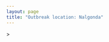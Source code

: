 ```yaml
---
layout: page
title: "Outbreak location: Nalgonda"
---
```

<div id="mapid">
<script src="https://buda-magenta.github.io/hazard_map/load_map.js"></script>
><script>
var marker_outbreak = L.marker([16.857964, 79.217494],{"autoPan": true}).addTo(map); marker_outbreak.bindTooltip("Nalgonda").openTooltip();

var circle_1 = L.circle([17.388786, 78.461065], {"pane": "markerPane", "color": "red", "fill": true, "fillOpacity": 0.2, "fillRule": "evenodd", "lineCap": "round", "lineJoin": "round", "opacity": 1.0, "radius": 129611, "stroke": true, "weight": 3}).addTo(map);
circle_1.bindTooltip("Hyderabad<br>rank: 1<br>hazard index: 0.129611")
circle_1.bindPopup('<a href="https://buda-magenta.github.io/hazard_map/Hyderabad">Hyderabad</a>')

var circle_2 = L.circle([16.870988, 79.561398], {"pane": "markerPane", "color": "red", "fill": true, "fillOpacity": 0.2, "fillRule": "evenodd", "lineCap": "round", "lineJoin": "round", "opacity": 1.0, "radius": 93060, "stroke": true, "weight": 3}).addTo(map);
circle_2.bindTooltip("Miryalaguda<br>rank: 2<br>hazard index: 0.093060")
circle_2.bindPopup('<a href="https://buda-magenta.github.io/hazard_map/Miryalaguda">Miryalaguda</a>')

var circle_3 = L.circle([16.291519, 80.454159], {"pane": "markerPane", "color": "red", "fill": true, "fillOpacity": 0.2, "fillRule": "evenodd", "lineCap": "round", "lineJoin": "round", "opacity": 1.0, "radius": 52227, "stroke": true, "weight": 3}).addTo(map);
circle_3.bindTooltip("Guntur<br>rank: 3<br>hazard index: 0.052227")
circle_3.bindPopup('<a href="https://buda-magenta.github.io/hazard_map/Guntur">Guntur</a>')

var circle_4 = L.circle([16.508759, 80.618510], {"pane": "markerPane", "color": "red", "fill": true, "fillOpacity": 0.2, "fillRule": "evenodd", "lineCap": "round", "lineJoin": "round", "opacity": 1.0, "radius": 23724, "stroke": true, "weight": 3}).addTo(map);
circle_4.bindTooltip("Vijayawada<br>rank: 4<br>hazard index: 0.023724")
circle_4.bindPopup('<a href="https://buda-magenta.github.io/hazard_map/Vijayawada">Vijayawada</a>')

var circle_5 = L.circle([17.980609, 79.598212], {"pane": "markerPane", "color": "red", "fill": true, "fillOpacity": 0.2, "fillRule": "evenodd", "lineCap": "round", "lineJoin": "round", "opacity": 1.0, "radius": 9352, "stroke": true, "weight": 3}).addTo(map);
circle_5.bindTooltip("Warangal<br>rank: 5<br>hazard index: 0.009353")
circle_5.bindPopup('<a href="https://buda-magenta.github.io/hazard_map/Warangal">Warangal</a>')

var circle_6 = L.circle([16.237773, 80.646422], {"pane": "markerPane", "color": "red", "fill": true, "fillOpacity": 0.2, "fillRule": "evenodd", "lineCap": "round", "lineJoin": "round", "opacity": 1.0, "radius": 9164, "stroke": true, "weight": 3}).addTo(map);
circle_6.bindTooltip("Tenali<br>rank: 6<br>hazard index: 0.009165")
circle_6.bindPopup('<a href="https://buda-magenta.github.io/hazard_map/Tenali">Tenali</a>')

var circle_7 = L.circle([15.830925, 78.042537], {"pane": "markerPane", "color": "red", "fill": true, "fillOpacity": 0.2, "fillRule": "evenodd", "lineCap": "round", "lineJoin": "round", "opacity": 1.0, "radius": 6408, "stroke": true, "weight": 3}).addTo(map);
circle_7.bindTooltip("Kurnool<br>rank: 7<br>hazard index: 0.006409")
circle_7.bindPopup('<a href="https://buda-magenta.github.io/hazard_map/Kurnool">Kurnool</a>')

var circle_8 = L.circle([16.432998, 80.993715], {"pane": "markerPane", "color": "red", "fill": true, "fillOpacity": 0.2, "fillRule": "evenodd", "lineCap": "round", "lineJoin": "round", "opacity": 1.0, "radius": 6033, "stroke": true, "weight": 3}).addTo(map);
circle_8.bindTooltip("Gudivada<br>rank: 8<br>hazard index: 0.006033")
circle_8.bindPopup('<a href="https://buda-magenta.github.io/hazard_map/Gudivada">Gudivada</a>')

var circle_9 = L.circle([16.238924, 80.047288], {"pane": "markerPane", "color": "red", "fill": true, "fillOpacity": 0.2, "fillRule": "evenodd", "lineCap": "round", "lineJoin": "round", "opacity": 1.0, "radius": 4442, "stroke": true, "weight": 3}).addTo(map);
circle_9.bindTooltip("Narasaraopet<br>rank: 9<br>hazard index: 0.004442")
circle_9.bindPopup('<a href="https://buda-magenta.github.io/hazard_map/Narasaraopet">Narasaraopet</a>')

var circle_10 = L.circle([16.094950, 80.165878], {"pane": "markerPane", "color": "red", "fill": true, "fillOpacity": 0.2, "fillRule": "evenodd", "lineCap": "round", "lineJoin": "round", "opacity": 1.0, "radius": 4436, "stroke": true, "weight": 3}).addTo(map);
circle_10.bindTooltip("Chilakaluripet<br>rank: 10<br>hazard index: 0.004436")
circle_10.bindPopup('<a href="https://buda-magenta.github.io/hazard_map/Chilakaluripet">Chilakaluripet</a>')

var circle_11 = L.circle([18.434644, 79.132265], {"pane": "markerPane", "color": "red", "fill": true, "fillOpacity": 0.2, "fillRule": "evenodd", "lineCap": "round", "lineJoin": "round", "opacity": 1.0, "radius": 3934, "stroke": true, "weight": 3}).addTo(map);
circle_11.bindTooltip("Karimnagar<br>rank: 11<br>hazard index: 0.003935")
circle_11.bindPopup('<a href="https://buda-magenta.github.io/hazard_map/Karimnagar">Karimnagar</a>')

var circle_12 = L.circle([15.507555, 80.060800], {"pane": "markerPane", "color": "red", "fill": true, "fillOpacity": 0.2, "fillRule": "evenodd", "lineCap": "round", "lineJoin": "round", "opacity": 1.0, "radius": 3759, "stroke": true, "weight": 3}).addTo(map);
circle_12.bindTooltip("Ongole<br>rank: 12<br>hazard index: 0.003760")
circle_12.bindPopup('<a href="https://buda-magenta.github.io/hazard_map/Ongole">Ongole</a>')

var circle_13 = L.circle([15.475377, 78.478558], {"pane": "markerPane", "color": "red", "fill": true, "fillOpacity": 0.2, "fillRule": "evenodd", "lineCap": "round", "lineJoin": "round", "opacity": 1.0, "radius": 3027, "stroke": true, "weight": 3}).addTo(map);
circle_13.bindTooltip("Nandyal<br>rank: 13<br>hazard index: 0.003028")
circle_13.bindPopup('<a href="https://buda-magenta.github.io/hazard_map/Nandyal">Nandyal</a>')

var circle_14 = L.circle([17.500000, 80.333333], {"pane": "markerPane", "color": "red", "fill": true, "fillOpacity": 0.2, "fillRule": "evenodd", "lineCap": "round", "lineJoin": "round", "opacity": 1.0, "radius": 2778, "stroke": true, "weight": 3}).addTo(map);
circle_14.bindTooltip("Khammam<br>rank: 14<br>hazard index: 0.002779")
circle_14.bindPopup('<a href="https://buda-magenta.github.io/hazard_map/Khammam">Khammam</a>')

var circle_15 = L.circle([12.979120, 77.591300], {"pane": "markerPane", "color": "red", "fill": true, "fillOpacity": 0.2, "fillRule": "evenodd", "lineCap": "round", "lineJoin": "round", "opacity": 1.0, "radius": 2720, "stroke": true, "weight": 3}).addTo(map);
circle_15.bindTooltip("Bangalore<br>rank: 15<br>hazard index: 0.002721")
circle_15.bindPopup('<a href="https://buda-magenta.github.io/hazard_map/Bangalore">Bangalore</a>')

var circle_16 = L.circle([17.723128, 83.301284], {"pane": "markerPane", "color": "red", "fill": true, "fillOpacity": 0.2, "fillRule": "evenodd", "lineCap": "round", "lineJoin": "round", "opacity": 1.0, "radius": 2609, "stroke": true, "weight": 3}).addTo(map);
circle_16.bindTooltip("Visakhapatnam<br>rank: 16<br>hazard index: 0.002609")
circle_16.bindPopup('<a href="https://buda-magenta.github.io/hazard_map/Visakhapatnam">Visakhapatnam</a>')

var circle_17 = L.circle([19.075990, 72.877393], {"pane": "markerPane", "color": "red", "fill": true, "fillOpacity": 0.2, "fillRule": "evenodd", "lineCap": "round", "lineJoin": "round", "opacity": 1.0, "radius": 2601, "stroke": true, "weight": 3}).addTo(map);
circle_17.bindTooltip("Mumbai<br>rank: 17<br>hazard index: 0.002602")
circle_17.bindPopup('<a href="https://buda-magenta.github.io/hazard_map/Mumbai">Mumbai</a>')

var circle_18 = L.circle([16.743454, 77.992319], {"pane": "markerPane", "color": "red", "fill": true, "fillOpacity": 0.2, "fillRule": "evenodd", "lineCap": "round", "lineJoin": "round", "opacity": 1.0, "radius": 2381, "stroke": true, "weight": 3}).addTo(map);
circle_18.bindTooltip("Mahbubnagar<br>rank: 18<br>hazard index: 0.002381")
circle_18.bindPopup('<a href="https://buda-magenta.github.io/hazard_map/Mahbubnagar">Mahbubnagar</a>')

var circle_19 = L.circle([28.651718, 77.221939], {"pane": "markerPane", "color": "red", "fill": true, "fillOpacity": 0.2, "fillRule": "evenodd", "lineCap": "round", "lineJoin": "round", "opacity": 1.0, "radius": 2242, "stroke": true, "weight": 3}).addTo(map);
circle_19.bindTooltip("Delhi<br>rank: 19<br>hazard index: 0.002243")
circle_19.bindPopup('<a href="https://buda-magenta.github.io/hazard_map/Delhi">Delhi</a>')

var circle_20 = L.circle([26.055318, 82.993139], {"pane": "markerPane", "color": "red", "fill": true, "fillOpacity": 0.2, "fillRule": "evenodd", "lineCap": "round", "lineJoin": "round", "opacity": 1.0, "radius": 2170, "stroke": true, "weight": 3}).addTo(map);
circle_20.bindTooltip("Nizamabad<br>rank: 20<br>hazard index: 0.002170")
circle_20.bindPopup('<a href="https://buda-magenta.github.io/hazard_map/Nizamabad">Nizamabad</a>')

var circle_21 = L.circle([14.449372, 79.987376], {"pane": "markerPane", "color": "red", "fill": true, "fillOpacity": 0.2, "fillRule": "evenodd", "lineCap": "round", "lineJoin": "round", "opacity": 1.0, "radius": 1745, "stroke": true, "weight": 3}).addTo(map);
circle_21.bindTooltip("Nellore<br>rank: 21<br>hazard index: 0.001745")
circle_21.bindPopup('<a href="https://buda-magenta.github.io/hazard_map/Nellore">Nellore</a>')

var circle_22 = L.circle([18.761516, 79.478785], {"pane": "markerPane", "color": "red", "fill": true, "fillOpacity": 0.2, "fillRule": "evenodd", "lineCap": "round", "lineJoin": "round", "opacity": 1.0, "radius": 1573, "stroke": true, "weight": 3}).addTo(map);
circle_22.bindTooltip("Ramagundam<br>rank: 22<br>hazard index: 0.001573")
circle_22.bindPopup('<a href="https://buda-magenta.github.io/hazard_map/Ramagundam">Ramagundam</a>')

var circle_23 = L.circle([13.083694, 80.270186], {"pane": "markerPane", "color": "red", "fill": true, "fillOpacity": 0.2, "fillRule": "evenodd", "lineCap": "round", "lineJoin": "round", "opacity": 1.0, "radius": 1486, "stroke": true, "weight": 3}).addTo(map);
circle_23.bindTooltip("Chennai<br>rank: 23<br>hazard index: 0.001487")
circle_23.bindPopup('<a href="https://buda-magenta.github.io/hazard_map/Chennai">Chennai</a>')

var circle_24 = L.circle([17.910400, 77.519900], {"pane": "markerPane", "color": "red", "fill": true, "fillOpacity": 0.2, "fillRule": "evenodd", "lineCap": "round", "lineJoin": "round", "opacity": 1.0, "radius": 1291, "stroke": true, "weight": 3}).addTo(map);
circle_24.bindTooltip("Bidar<br>rank: 24<br>hazard index: 0.001292")
circle_24.bindPopup('<a href="https://buda-magenta.github.io/hazard_map/Bidar">Bidar</a>')

var circle_25 = L.circle([17.166667, 77.083333], {"pane": "markerPane", "color": "red", "fill": true, "fillOpacity": 0.2, "fillRule": "evenodd", "lineCap": "round", "lineJoin": "round", "opacity": 1.0, "radius": 1210, "stroke": true, "weight": 3}).addTo(map);
circle_25.bindTooltip("Gulbarga<br>rank: 25<br>hazard index: 0.001210")
circle_25.bindPopup('<a href="https://buda-magenta.github.io/hazard_map/Gulbarga">Gulbarga</a>')

var circle_26 = L.circle([19.169335, 77.311013], {"pane": "markerPane", "color": "red", "fill": true, "fillOpacity": 0.2, "fillRule": "evenodd", "lineCap": "round", "lineJoin": "round", "opacity": 1.0, "radius": 1100, "stroke": true, "weight": 3}).addTo(map);
circle_26.bindTooltip("Nanded Waghala<br>rank: 26<br>hazard index: 0.001100")
circle_26.bindPopup('<a href="https://buda-magenta.github.io/hazard_map/Nanded_Waghala">Nanded Waghala</a>')

var circle_27 = L.circle([16.181939, 81.135130], {"pane": "markerPane", "color": "red", "fill": true, "fillOpacity": 0.2, "fillRule": "evenodd", "lineCap": "round", "lineJoin": "round", "opacity": 1.0, "radius": 1081, "stroke": true, "weight": 3}).addTo(map);
circle_27.bindTooltip("Machilipatnam<br>rank: 27<br>hazard index: 0.001082")
circle_27.bindPopup('<a href="https://buda-magenta.github.io/hazard_map/Machilipatnam">Machilipatnam</a>')

var circle_28 = L.circle([22.541418, 88.357691], {"pane": "markerPane", "color": "red", "fill": true, "fillOpacity": 0.2, "fillRule": "evenodd", "lineCap": "round", "lineJoin": "round", "opacity": 1.0, "radius": 1059, "stroke": true, "weight": 3}).addTo(map);
circle_28.bindTooltip("Kolkata<br>rank: 28<br>hazard index: 0.001060")
circle_28.bindPopup('<a href="https://buda-magenta.github.io/hazard_map/Kolkata">Kolkata</a>')

var circle_29 = L.circle([13.631637, 79.423171], {"pane": "markerPane", "color": "red", "fill": true, "fillOpacity": 0.2, "fillRule": "evenodd", "lineCap": "round", "lineJoin": "round", "opacity": 1.0, "radius": 910, "stroke": true, "weight": 3}).addTo(map);
circle_29.bindTooltip("Tirupati<br>rank: 29<br>hazard index: 0.000911")
circle_29.bindPopup('<a href="https://buda-magenta.github.io/hazard_map/Tirupati">Tirupati</a>')

var circle_30 = L.circle([18.521428, 73.854454], {"pane": "markerPane", "color": "red", "fill": true, "fillOpacity": 0.2, "fillRule": "evenodd", "lineCap": "round", "lineJoin": "round", "opacity": 1.0, "radius": 906, "stroke": true, "weight": 3}).addTo(map);
circle_30.bindTooltip("Pune<br>rank: 30<br>hazard index: 0.000907")
circle_30.bindPopup('<a href="https://buda-magenta.github.io/hazard_map/Pune">Pune</a>')

var circle_31 = L.circle([17.005045, 81.780473], {"pane": "markerPane", "color": "red", "fill": true, "fillOpacity": 0.2, "fillRule": "evenodd", "lineCap": "round", "lineJoin": "round", "opacity": 1.0, "radius": 842, "stroke": true, "weight": 3}).addTo(map);
circle_31.bindTooltip("Rajahmundry<br>rank: 31<br>hazard index: 0.000842")
circle_31.bindPopup('<a href="https://buda-magenta.github.io/hazard_map/Rajahmundry">Rajahmundry</a>')

var circle_32 = L.circle([16.542769, 81.527344], {"pane": "markerPane", "color": "red", "fill": true, "fillOpacity": 0.2, "fillRule": "evenodd", "lineCap": "round", "lineJoin": "round", "opacity": 1.0, "radius": 829, "stroke": true, "weight": 3}).addTo(map);
circle_32.bindTooltip("Bhimavaram<br>rank: 32<br>hazard index: 0.000829")
circle_32.bindPopup('<a href="https://buda-magenta.github.io/hazard_map/Bhimavaram">Bhimavaram</a>')

var circle_33 = L.circle([14.422347, 77.720069], {"pane": "markerPane", "color": "red", "fill": true, "fillOpacity": 0.2, "fillRule": "evenodd", "lineCap": "round", "lineJoin": "round", "opacity": 1.0, "radius": 814, "stroke": true, "weight": 3}).addTo(map);
circle_33.bindTooltip("Dharmavaram<br>rank: 33<br>hazard index: 0.000815")
circle_33.bindPopup('<a href="https://buda-magenta.github.io/hazard_map/Dharmavaram">Dharmavaram</a>')

var circle_34 = L.circle([16.083333, 77.166667], {"pane": "markerPane", "color": "red", "fill": true, "fillOpacity": 0.2, "fillRule": "evenodd", "lineCap": "round", "lineJoin": "round", "opacity": 1.0, "radius": 792, "stroke": true, "weight": 3}).addTo(map);
circle_34.bindTooltip("Raichur<br>rank: 34<br>hazard index: 0.000793")
circle_34.bindPopup('<a href="https://buda-magenta.github.io/hazard_map/Raichur">Raichur</a>')

var circle_35 = L.circle([20.266777, 85.843559], {"pane": "markerPane", "color": "red", "fill": true, "fillOpacity": 0.2, "fillRule": "evenodd", "lineCap": "round", "lineJoin": "round", "opacity": 1.0, "radius": 758, "stroke": true, "weight": 3}).addTo(map);
circle_35.bindTooltip("Bhubaneswar<br>rank: 35<br>hazard index: 0.000758")
circle_35.bindPopup('<a href="https://buda-magenta.github.io/hazard_map/Bhubaneswar">Bhubaneswar</a>')

var circle_36 = L.circle([17.849907, 75.276320], {"pane": "markerPane", "color": "red", "fill": true, "fillOpacity": 0.2, "fillRule": "evenodd", "lineCap": "round", "lineJoin": "round", "opacity": 1.0, "radius": 674, "stroke": true, "weight": 3}).addTo(map);
circle_36.bindTooltip("Solapur<br>rank: 36<br>hazard index: 0.000675")
circle_36.bindPopup('<a href="https://buda-magenta.github.io/hazard_map/Solapur">Solapur</a>')

var circle_37 = L.circle([19.290314, 76.602903], {"pane": "markerPane", "color": "red", "fill": true, "fillOpacity": 0.2, "fillRule": "evenodd", "lineCap": "round", "lineJoin": "round", "opacity": 1.0, "radius": 603, "stroke": true, "weight": 3}).addTo(map);
circle_37.bindTooltip("Parbhani<br>rank: 37<br>hazard index: 0.000604")
circle_37.bindPopup('<a href="https://buda-magenta.github.io/hazard_map/Parbhani">Parbhani</a>')

var circle_38 = L.circle([23.021624, 72.579707], {"pane": "markerPane", "color": "red", "fill": true, "fillOpacity": 0.2, "fillRule": "evenodd", "lineCap": "round", "lineJoin": "round", "opacity": 1.0, "radius": 523, "stroke": true, "weight": 3}).addTo(map);
circle_38.bindTooltip("Ahmedabad<br>rank: 38<br>hazard index: 0.000523")
circle_38.bindPopup('<a href="https://buda-magenta.github.io/hazard_map/Ahmedabad">Ahmedabad</a>')

var circle_39 = L.circle([16.676135, 81.170868], {"pane": "markerPane", "color": "red", "fill": true, "fillOpacity": 0.2, "fillRule": "evenodd", "lineCap": "round", "lineJoin": "round", "opacity": 1.0, "radius": 504, "stroke": true, "weight": 3}).addTo(map);
circle_39.bindTooltip("Eluru<br>rank: 39<br>hazard index: 0.000504")
circle_39.bindPopup('<a href="https://buda-magenta.github.io/hazard_map/Eluru">Eluru</a>')

var circle_40 = L.circle([11.001812, 76.962843], {"pane": "markerPane", "color": "red", "fill": true, "fillOpacity": 0.2, "fillRule": "evenodd", "lineCap": "round", "lineJoin": "round", "opacity": 1.0, "radius": 477, "stroke": true, "weight": 3}).addTo(map);
circle_40.bindTooltip("Coimbatore<br>rank: 40<br>hazard index: 0.000477")
circle_40.bindPopup('<a href="https://buda-magenta.github.io/hazard_map/Coimbatore">Coimbatore</a>')

var circle_41 = L.circle([18.793568, 80.815939], {"pane": "markerPane", "color": "red", "fill": true, "fillOpacity": 0.2, "fillRule": "evenodd", "lineCap": "round", "lineJoin": "round", "opacity": 1.0, "radius": 439, "stroke": true, "weight": 3}).addTo(map);
circle_41.bindTooltip("Bijapur<br>rank: 41<br>hazard index: 0.000439")
circle_41.bindPopup('<a href="https://buda-magenta.github.io/hazard_map/Bijapur">Bijapur</a>')

var circle_42 = L.circle([15.398403, 73.812918], {"pane": "markerPane", "color": "red", "fill": true, "fillOpacity": 0.2, "fillRule": "evenodd", "lineCap": "round", "lineJoin": "round", "opacity": 1.0, "radius": 416, "stroke": true, "weight": 3}).addTo(map);
circle_42.bindTooltip("Vasco Da Gama<br>rank: 42<br>hazard index: 0.000417")
circle_42.bindPopup('<a href="https://buda-magenta.github.io/hazard_map/Vasco_Da_Gama">Vasco Da Gama</a>')

var circle_43 = L.circle([21.149813, 79.082056], {"pane": "markerPane", "color": "red", "fill": true, "fillOpacity": 0.2, "fillRule": "evenodd", "lineCap": "round", "lineJoin": "round", "opacity": 1.0, "radius": 392, "stroke": true, "weight": 3}).addTo(map);
circle_43.bindTooltip("Nagpur<br>rank: 43<br>hazard index: 0.000393")
circle_43.bindPopup('<a href="https://buda-magenta.github.io/hazard_map/Nagpur">Nagpur</a>')

var circle_44 = L.circle([19.918233, 75.868625], {"pane": "markerPane", "color": "red", "fill": true, "fillOpacity": 0.2, "fillRule": "evenodd", "lineCap": "round", "lineJoin": "round", "opacity": 1.0, "radius": 383, "stroke": true, "weight": 3}).addTo(map);
circle_44.bindTooltip("Jalna<br>rank: 44<br>hazard index: 0.000384")
circle_44.bindPopup('<a href="https://buda-magenta.github.io/hazard_map/Jalna">Jalna</a>')

var circle_45 = L.circle([26.915458, 75.818982], {"pane": "markerPane", "color": "red", "fill": true, "fillOpacity": 0.2, "fillRule": "evenodd", "lineCap": "round", "lineJoin": "round", "opacity": 1.0, "radius": 380, "stroke": true, "weight": 3}).addTo(map);
circle_45.bindTooltip("Jaipur<br>rank: 45<br>hazard index: 0.000381")
circle_45.bindPopup('<a href="https://buda-magenta.github.io/hazard_map/Jaipur">Jaipur</a>')

var circle_46 = L.circle([11.664300, 78.146000], {"pane": "markerPane", "color": "red", "fill": true, "fillOpacity": 0.2, "fillRule": "evenodd", "lineCap": "round", "lineJoin": "round", "opacity": 1.0, "radius": 373, "stroke": true, "weight": 3}).addTo(map);
circle_46.bindTooltip("Salem<br>rank: 46<br>hazard index: 0.000373")
circle_46.bindPopup('<a href="https://buda-magenta.github.io/hazard_map/Salem">Salem</a>')

var circle_47 = L.circle([9.931308, 76.267414], {"pane": "markerPane", "color": "red", "fill": true, "fillOpacity": 0.2, "fillRule": "evenodd", "lineCap": "round", "lineJoin": "round", "opacity": 1.0, "radius": 369, "stroke": true, "weight": 3}).addTo(map);
circle_47.bindTooltip("Kochi<br>rank: 47<br>hazard index: 0.000369")
circle_47.bindPopup('<a href="https://buda-magenta.github.io/hazard_map/Kochi">Kochi</a>')

var circle_48 = L.circle([18.437436, 77.110521], {"pane": "markerPane", "color": "red", "fill": true, "fillOpacity": 0.2, "fillRule": "evenodd", "lineCap": "round", "lineJoin": "round", "opacity": 1.0, "radius": 365, "stroke": true, "weight": 3}).addTo(map);
circle_48.bindTooltip("Udgir<br>rank: 48<br>hazard index: 0.000365")
circle_48.bindPopup('<a href="https://buda-magenta.github.io/hazard_map/Udgir">Udgir</a>')

var circle_49 = L.circle([20.843512, 75.525927], {"pane": "markerPane", "color": "red", "fill": true, "fillOpacity": 0.2, "fillRule": "evenodd", "lineCap": "round", "lineJoin": "round", "opacity": 1.0, "radius": 349, "stroke": true, "weight": 3}).addTo(map);
circle_49.bindTooltip("Jalgaon<br>rank: 49<br>hazard index: 0.000350")
circle_49.bindPopup('<a href="https://buda-magenta.github.io/hazard_map/Jalgaon">Jalgaon</a>')

var circle_50 = L.circle([8.576971, 77.050125], {"pane": "markerPane", "color": "red", "fill": true, "fillOpacity": 0.2, "fillRule": "evenodd", "lineCap": "round", "lineJoin": "round", "opacity": 1.0, "radius": 338, "stroke": true, "weight": 3}).addTo(map);
circle_50.bindTooltip("Thiruvananthapuram<br>rank: 50<br>hazard index: 0.000338")
circle_50.bindPopup('<a href="https://buda-magenta.github.io/hazard_map/Thiruvananthapuram">Thiruvananthapuram</a>')

var circle_51 = L.circle([16.943739, 82.235061], {"pane": "markerPane", "color": "red", "fill": true, "fillOpacity": 0.2, "fillRule": "evenodd", "lineCap": "round", "lineJoin": "round", "opacity": 1.0, "radius": 319, "stroke": true, "weight": 3}).addTo(map);
circle_51.bindTooltip("Kakinada<br>rank: 51<br>hazard index: 0.000319")
circle_51.bindPopup('<a href="https://buda-magenta.github.io/hazard_map/Kakinada">Kakinada</a>')

var circle_52 = L.circle([25.335649, 83.007629], {"pane": "markerPane", "color": "red", "fill": true, "fillOpacity": 0.2, "fillRule": "evenodd", "lineCap": "round", "lineJoin": "round", "opacity": 1.0, "radius": 296, "stroke": true, "weight": 3}).addTo(map);
circle_52.bindTooltip("Varanasi<br>rank: 52<br>hazard index: 0.000296")
circle_52.bindPopup('<a href="https://buda-magenta.github.io/hazard_map/Varanasi">Varanasi</a>')

var circle_53 = L.circle([21.237947, 81.633683], {"pane": "markerPane", "color": "red", "fill": true, "fillOpacity": 0.2, "fillRule": "evenodd", "lineCap": "round", "lineJoin": "round", "opacity": 1.0, "radius": 289, "stroke": true, "weight": 3}).addTo(map);
circle_53.bindTooltip("Raipur<br>rank: 53<br>hazard index: 0.000290")
circle_53.bindPopup('<a href="https://buda-magenta.github.io/hazard_map/Raipur">Raipur</a>')

var circle_54 = L.circle([14.475294, 78.821686], {"pane": "markerPane", "color": "red", "fill": true, "fillOpacity": 0.2, "fillRule": "evenodd", "lineCap": "round", "lineJoin": "round", "opacity": 1.0, "radius": 251, "stroke": true, "weight": 3}).addTo(map);
circle_54.bindTooltip("Kadapa<br>rank: 54<br>hazard index: 0.000251")
circle_54.bindPopup('<a href="https://buda-magenta.github.io/hazard_map/Kadapa">Kadapa</a>')

var circle_55 = L.circle([26.838100, 80.934600], {"pane": "markerPane", "color": "red", "fill": true, "fillOpacity": 0.2, "fillRule": "evenodd", "lineCap": "round", "lineJoin": "round", "opacity": 1.0, "radius": 231, "stroke": true, "weight": 3}).addTo(map);
circle_55.bindTooltip("Lucknow<br>rank: 55<br>hazard index: 0.000231")
circle_55.bindPopup('<a href="https://buda-magenta.github.io/hazard_map/Lucknow">Lucknow</a>')

var circle_56 = L.circle([25.531031, 78.652689], {"pane": "markerPane", "color": "red", "fill": true, "fillOpacity": 0.2, "fillRule": "evenodd", "lineCap": "round", "lineJoin": "round", "opacity": 1.0, "radius": 222, "stroke": true, "weight": 3}).addTo(map);
circle_56.bindTooltip("Jhansi<br>rank: 56<br>hazard index: 0.000223")
circle_56.bindPopup('<a href="https://buda-magenta.github.io/hazard_map/Jhansi">Jhansi</a>')

var circle_57 = L.circle([15.119651, 77.455290], {"pane": "markerPane", "color": "red", "fill": true, "fillOpacity": 0.2, "fillRule": "evenodd", "lineCap": "round", "lineJoin": "round", "opacity": 1.0, "radius": 222, "stroke": true, "weight": 3}).addTo(map);
circle_57.bindTooltip("Guntakal<br>rank: 57<br>hazard index: 0.000222")
circle_57.bindPopup('<a href="https://buda-magenta.github.io/hazard_map/Guntakal">Guntakal</a>')

var circle_58 = L.circle([18.112082, 83.405220], {"pane": "markerPane", "color": "red", "fill": true, "fillOpacity": 0.2, "fillRule": "evenodd", "lineCap": "round", "lineJoin": "round", "opacity": 1.0, "radius": 205, "stroke": true, "weight": 3}).addTo(map);
circle_58.bindTooltip("Vizianagaram<br>rank: 58<br>hazard index: 0.000206")
circle_58.bindPopup('<a href="https://buda-magenta.github.io/hazard_map/Vizianagaram">Vizianagaram</a>')

var circle_59 = L.circle([11.101781, 77.345192], {"pane": "markerPane", "color": "red", "fill": true, "fillOpacity": 0.2, "fillRule": "evenodd", "lineCap": "round", "lineJoin": "round", "opacity": 1.0, "radius": 199, "stroke": true, "weight": 3}).addTo(map);
circle_59.bindTooltip("Tiruppur<br>rank: 59<br>hazard index: 0.000200")
circle_59.bindPopup('<a href="https://buda-magenta.github.io/hazard_map/Tiruppur">Tiruppur</a>')

var circle_60 = L.circle([22.720362, 75.868200], {"pane": "markerPane", "color": "red", "fill": true, "fillOpacity": 0.2, "fillRule": "evenodd", "lineCap": "round", "lineJoin": "round", "opacity": 1.0, "radius": 191, "stroke": true, "weight": 3}).addTo(map);
circle_60.bindTooltip("Indore<br>rank: 60<br>hazard index: 0.000192")
circle_60.bindPopup('<a href="https://buda-magenta.github.io/hazard_map/Indore">Indore</a>')

var circle_61 = L.circle([23.370035, 85.325013], {"pane": "markerPane", "color": "red", "fill": true, "fillOpacity": 0.2, "fillRule": "evenodd", "lineCap": "round", "lineJoin": "round", "opacity": 1.0, "radius": 161, "stroke": true, "weight": 3}).addTo(map);
circle_61.bindTooltip("Ranchi<br>rank: 61<br>hazard index: 0.000161")
circle_61.bindPopup('<a href="https://buda-magenta.github.io/hazard_map/Ranchi">Ranchi</a>')

var circle_62 = L.circle([19.194329, 72.970178], {"pane": "markerPane", "color": "red", "fill": true, "fillOpacity": 0.2, "fillRule": "evenodd", "lineCap": "round", "lineJoin": "round", "opacity": 1.0, "radius": 158, "stroke": true, "weight": 3}).addTo(map);
circle_62.bindTooltip("Thane<br>rank: 62<br>hazard index: 0.000158")
circle_62.bindPopup('<a href="https://buda-magenta.github.io/hazard_map/Thane">Thane</a>')

var circle_63 = L.circle([8.887951, 76.595501], {"pane": "markerPane", "color": "red", "fill": true, "fillOpacity": 0.2, "fillRule": "evenodd", "lineCap": "round", "lineJoin": "round", "opacity": 1.0, "radius": 156, "stroke": true, "weight": 3}).addTo(map);
circle_63.bindTooltip("Kollam<br>rank: 63<br>hazard index: 0.000157")
circle_63.bindPopup('<a href="https://buda-magenta.github.io/hazard_map/Kollam">Kollam</a>')

var circle_64 = L.circle([16.876586, 81.545145], {"pane": "markerPane", "color": "red", "fill": true, "fillOpacity": 0.2, "fillRule": "evenodd", "lineCap": "round", "lineJoin": "round", "opacity": 1.0, "radius": 155, "stroke": true, "weight": 3}).addTo(map);
circle_64.bindTooltip("Tadepalligudem<br>rank: 64<br>hazard index: 0.000156")
circle_64.bindPopup('<a href="https://buda-magenta.github.io/hazard_map/Tadepalligudem">Tadepalligudem</a>')

var circle_65 = L.circle([21.170200, 72.831100], {"pane": "markerPane", "color": "red", "fill": true, "fillOpacity": 0.2, "fillRule": "evenodd", "lineCap": "round", "lineJoin": "round", "opacity": 1.0, "radius": 146, "stroke": true, "weight": 3}).addTo(map);
circle_65.bindTooltip("Surat<br>rank: 65<br>hazard index: 0.000146")
circle_65.bindPopup('<a href="https://buda-magenta.github.io/hazard_map/Surat">Surat</a>')

var circle_66 = L.circle([10.525626, 76.213254], {"pane": "markerPane", "color": "red", "fill": true, "fillOpacity": 0.2, "fillRule": "evenodd", "lineCap": "round", "lineJoin": "round", "opacity": 1.0, "radius": 141, "stroke": true, "weight": 3}).addTo(map);
circle_66.bindTooltip("Thrissur<br>rank: 66<br>hazard index: 0.000142")
circle_66.bindPopup('<a href="https://buda-magenta.github.io/hazard_map/Thrissur">Thrissur</a>')

var circle_67 = L.circle([20.468600, 85.879200], {"pane": "markerPane", "color": "red", "fill": true, "fillOpacity": 0.2, "fillRule": "evenodd", "lineCap": "round", "lineJoin": "round", "opacity": 1.0, "radius": 130, "stroke": true, "weight": 3}).addTo(map);
circle_67.bindTooltip("Cuttack<br>rank: 67<br>hazard index: 0.000131")
circle_67.bindPopup('<a href="https://buda-magenta.github.io/hazard_map/Cuttack">Cuttack</a>')

var circle_68 = L.circle([15.143395, 76.919388], {"pane": "markerPane", "color": "red", "fill": true, "fillOpacity": 0.2, "fillRule": "evenodd", "lineCap": "round", "lineJoin": "round", "opacity": 1.0, "radius": 128, "stroke": true, "weight": 3}).addTo(map);
circle_68.bindTooltip("Bellary<br>rank: 68<br>hazard index: 0.000129")
circle_68.bindPopup('<a href="https://buda-magenta.github.io/hazard_map/Bellary">Bellary</a>')

var circle_69 = L.circle([12.305183, 76.655361], {"pane": "markerPane", "color": "red", "fill": true, "fillOpacity": 0.2, "fillRule": "evenodd", "lineCap": "round", "lineJoin": "round", "opacity": 1.0, "radius": 127, "stroke": true, "weight": 3}).addTo(map);
circle_69.bindTooltip("Mysore<br>rank: 69<br>hazard index: 0.000128")
circle_69.bindPopup('<a href="https://buda-magenta.github.io/hazard_map/Mysore">Mysore</a>')

var circle_70 = L.circle([23.258486, 77.401989], {"pane": "markerPane", "color": "red", "fill": true, "fillOpacity": 0.2, "fillRule": "evenodd", "lineCap": "round", "lineJoin": "round", "opacity": 1.0, "radius": 126, "stroke": true, "weight": 3}).addTo(map);
circle_70.bindTooltip("Bhopal<br>rank: 70<br>hazard index: 0.000126")
circle_70.bindPopup('<a href="https://buda-magenta.github.io/hazard_map/Bhopal">Bhopal</a>')

var circle_71 = L.circle([23.160894, 79.949770], {"pane": "markerPane", "color": "red", "fill": true, "fillOpacity": 0.2, "fillRule": "evenodd", "lineCap": "round", "lineJoin": "round", "opacity": 1.0, "radius": 116, "stroke": true, "weight": 3}).addTo(map);
circle_71.bindTooltip("Jabalpur<br>rank: 71<br>hazard index: 0.000116")
circle_71.bindPopup('<a href="https://buda-magenta.github.io/hazard_map/Jabalpur">Jabalpur</a>')

var circle_72 = L.circle([20.761862, 77.192172], {"pane": "markerPane", "color": "red", "fill": true, "fillOpacity": 0.2, "fillRule": "evenodd", "lineCap": "round", "lineJoin": "round", "opacity": 1.0, "radius": 113, "stroke": true, "weight": 3}).addTo(map);
circle_72.bindTooltip("Akola<br>rank: 72<br>hazard index: 0.000113")
circle_72.bindPopup('<a href="https://buda-magenta.github.io/hazard_map/Akola">Akola</a>')

var circle_73 = L.circle([15.426365, 75.630079], {"pane": "markerPane", "color": "red", "fill": true, "fillOpacity": 0.2, "fillRule": "evenodd", "lineCap": "round", "lineJoin": "round", "opacity": 1.0, "radius": 107, "stroke": true, "weight": 3}).addTo(map);
circle_73.bindTooltip("Gadag<br>rank: 73<br>hazard index: 0.000107")
circle_73.bindPopup('<a href="https://buda-magenta.github.io/hazard_map/Gadag">Gadag</a>')

var circle_74 = L.circle([18.320022, 83.916077], {"pane": "markerPane", "color": "red", "fill": true, "fillOpacity": 0.2, "fillRule": "evenodd", "lineCap": "round", "lineJoin": "round", "opacity": 1.0, "radius": 103, "stroke": true, "weight": 3}).addTo(map);
circle_74.bindTooltip("Srikakulam<br>rank: 74<br>hazard index: 0.000104")
circle_74.bindPopup('<a href="https://buda-magenta.github.io/hazard_map/Srikakulam">Srikakulam</a>')

var circle_75 = L.circle([26.180598, 91.753943], {"pane": "markerPane", "color": "red", "fill": true, "fillOpacity": 0.2, "fillRule": "evenodd", "lineCap": "round", "lineJoin": "round", "opacity": 1.0, "radius": 103, "stroke": true, "weight": 3}).addTo(map);
circle_75.bindTooltip("Guwahati<br>rank: 75<br>hazard index: 0.000104")
circle_75.bindPopup('<a href="https://buda-magenta.github.io/hazard_map/Guwahati">Guwahati</a>')

var circle_76 = L.circle([9.926115, 78.114098], {"pane": "markerPane", "color": "red", "fill": true, "fillOpacity": 0.2, "fillRule": "evenodd", "lineCap": "round", "lineJoin": "round", "opacity": 1.0, "radius": 100, "stroke": true, "weight": 3}).addTo(map);
circle_76.bindTooltip("Madurai<br>rank: 76<br>hazard index: 0.000101")
circle_76.bindPopup('<a href="https://buda-magenta.github.io/hazard_map/Madurai">Madurai</a>')

var circle_77 = L.circle([12.869810, 74.843008], {"pane": "markerPane", "color": "red", "fill": true, "fillOpacity": 0.2, "fillRule": "evenodd", "lineCap": "round", "lineJoin": "round", "opacity": 1.0, "radius": 95, "stroke": true, "weight": 3}).addTo(map);
circle_77.bindTooltip("Mangalore<br>rank: 77<br>hazard index: 0.000095")
circle_77.bindPopup('<a href="https://buda-magenta.github.io/hazard_map/Mangalore">Mangalore</a>')

var circle_78 = L.circle([25.609324, 85.123525], {"pane": "markerPane", "color": "red", "fill": true, "fillOpacity": 0.2, "fillRule": "evenodd", "lineCap": "round", "lineJoin": "round", "opacity": 1.0, "radius": 91, "stroke": true, "weight": 3}).addTo(map);
circle_78.bindTooltip("Patna<br>rank: 78<br>hazard index: 0.000091")
circle_78.bindPopup('<a href="https://buda-magenta.github.io/hazard_map/Patna">Patna</a>')

var circle_79 = L.circle([19.500000, 78.500000], {"pane": "markerPane", "color": "red", "fill": true, "fillOpacity": 0.2, "fillRule": "evenodd", "lineCap": "round", "lineJoin": "round", "opacity": 1.0, "radius": 89, "stroke": true, "weight": 3}).addTo(map);
circle_79.bindTooltip("Adilabad<br>rank: 79<br>hazard index: 0.000090")
circle_79.bindPopup('<a href="https://buda-magenta.github.io/hazard_map/Adilabad">Adilabad</a>')

var circle_80 = L.circle([19.807608, 85.825254], {"pane": "markerPane", "color": "red", "fill": true, "fillOpacity": 0.2, "fillRule": "evenodd", "lineCap": "round", "lineJoin": "round", "opacity": 1.0, "radius": 87, "stroke": true, "weight": 3}).addTo(map);
circle_80.bindTooltip("Puri<br>rank: 80<br>hazard index: 0.000087")
circle_80.bindPopup('<a href="https://buda-magenta.github.io/hazard_map/Puri">Puri</a>')

var circle_81 = L.circle([13.160105, 79.155551], {"pane": "markerPane", "color": "red", "fill": true, "fillOpacity": 0.2, "fillRule": "evenodd", "lineCap": "round", "lineJoin": "round", "opacity": 1.0, "radius": 82, "stroke": true, "weight": 3}).addTo(map);
circle_81.bindTooltip("Chittoor<br>rank: 81<br>hazard index: 0.000082")
circle_81.bindPopup('<a href="https://buda-magenta.github.io/hazard_map/Chittoor">Chittoor</a>')

var circle_82 = L.circle([25.438130, 81.833800], {"pane": "markerPane", "color": "red", "fill": true, "fillOpacity": 0.2, "fillRule": "evenodd", "lineCap": "round", "lineJoin": "round", "opacity": 1.0, "radius": 80, "stroke": true, "weight": 3}).addTo(map);
circle_82.bindTooltip("Allahabad<br>rank: 82<br>hazard index: 0.000080")
circle_82.bindPopup('<a href="https://buda-magenta.github.io/hazard_map/Allahabad">Allahabad</a>')

var circle_83 = L.circle([14.466127, 75.920636], {"pane": "markerPane", "color": "red", "fill": true, "fillOpacity": 0.2, "fillRule": "evenodd", "lineCap": "round", "lineJoin": "round", "opacity": 1.0, "radius": 75, "stroke": true, "weight": 3}).addTo(map);
circle_83.bindTooltip("Davanagere<br>rank: 83<br>hazard index: 0.000075")
circle_83.bindPopup('<a href="https://buda-magenta.github.io/hazard_map/Davanagere">Davanagere</a>')

var circle_84 = L.circle([14.654623, 77.556260], {"pane": "markerPane", "color": "red", "fill": true, "fillOpacity": 0.2, "fillRule": "evenodd", "lineCap": "round", "lineJoin": "round", "opacity": 1.0, "radius": 72, "stroke": true, "weight": 3}).addTo(map);
circle_84.bindTooltip("Anantapur<br>rank: 84<br>hazard index: 0.000073")
circle_84.bindPopup('<a href="https://buda-magenta.github.io/hazard_map/Anantapur">Anantapur</a>')

var circle_85 = L.circle([15.631900, 77.275900], {"pane": "markerPane", "color": "red", "fill": true, "fillOpacity": 0.2, "fillRule": "evenodd", "lineCap": "round", "lineJoin": "round", "opacity": 1.0, "radius": 71, "stroke": true, "weight": 3}).addTo(map);
circle_85.bindTooltip("Adoni<br>rank: 85<br>hazard index: 0.000072")
circle_85.bindPopup('<a href="https://buda-magenta.github.io/hazard_map/Adoni">Adoni</a>')

var circle_86 = L.circle([11.369204, 77.676627], {"pane": "markerPane", "color": "red", "fill": true, "fillOpacity": 0.2, "fillRule": "evenodd", "lineCap": "round", "lineJoin": "round", "opacity": 1.0, "radius": 70, "stroke": true, "weight": 3}).addTo(map);
circle_86.bindTooltip("Erode<br>rank: 86<br>hazard index: 0.000071")
circle_86.bindPopup('<a href="https://buda-magenta.github.io/hazard_map/Erode">Erode</a>')

var circle_87 = L.circle([13.340077, 77.100621], {"pane": "markerPane", "color": "red", "fill": true, "fillOpacity": 0.2, "fillRule": "evenodd", "lineCap": "round", "lineJoin": "round", "opacity": 1.0, "radius": 69, "stroke": true, "weight": 3}).addTo(map);
circle_87.bindTooltip("Tumkur<br>rank: 87<br>hazard index: 0.000070")
circle_87.bindPopup('<a href="https://buda-magenta.github.io/hazard_map/Tumkur">Tumkur</a>')

var circle_88 = L.circle([14.906956, 78.009707], {"pane": "markerPane", "color": "red", "fill": true, "fillOpacity": 0.2, "fillRule": "evenodd", "lineCap": "round", "lineJoin": "round", "opacity": 1.0, "radius": 67, "stroke": true, "weight": 3}).addTo(map);
circle_88.bindTooltip("Tadipatri<br>rank: 88<br>hazard index: 0.000068")
circle_88.bindPopup('<a href="https://buda-magenta.github.io/hazard_map/Tadipatri">Tadipatri</a>')

var circle_89 = L.circle([15.266493, 76.387230], {"pane": "markerPane", "color": "red", "fill": true, "fillOpacity": 0.2, "fillRule": "evenodd", "lineCap": "round", "lineJoin": "round", "opacity": 1.0, "radius": 64, "stroke": true, "weight": 3}).addTo(map);
circle_89.bindTooltip("Hospet<br>rank: 89<br>hazard index: 0.000065")
circle_89.bindPopup('<a href="https://buda-magenta.github.io/hazard_map/Hospet">Hospet</a>')

var circle_90 = L.circle([16.185317, 75.696792], {"pane": "markerPane", "color": "red", "fill": true, "fillOpacity": 0.2, "fillRule": "evenodd", "lineCap": "round", "lineJoin": "round", "opacity": 1.0, "radius": 63, "stroke": true, "weight": 3}).addTo(map);
circle_90.bindTooltip("Bagalkot<br>rank: 90<br>hazard index: 0.000064")
circle_90.bindPopup('<a href="https://buda-magenta.github.io/hazard_map/Bagalkot">Bagalkot</a>')

var circle_91 = L.circle([15.351838, 75.137985], {"pane": "markerPane", "color": "red", "fill": true, "fillOpacity": 0.2, "fillRule": "evenodd", "lineCap": "round", "lineJoin": "round", "opacity": 1.0, "radius": 62, "stroke": true, "weight": 3}).addTo(map);
circle_91.bindTooltip("Hubli<br>rank: 91<br>hazard index: 0.000062")
circle_91.bindPopup('<a href="https://buda-magenta.github.io/hazard_map/Hubli">Hubli</a>')

var circle_92 = L.circle([10.787898, 76.474087], {"pane": "markerPane", "color": "red", "fill": true, "fillOpacity": 0.2, "fillRule": "evenodd", "lineCap": "round", "lineJoin": "round", "opacity": 1.0, "radius": 58, "stroke": true, "weight": 3}).addTo(map);
circle_92.bindTooltip("Palakkad<br>rank: 92<br>hazard index: 0.000059")
circle_92.bindPopup('<a href="https://buda-magenta.github.io/hazard_map/Palakkad">Palakkad</a>')

var circle_93 = L.circle([30.733442, 76.779714], {"pane": "markerPane", "color": "red", "fill": true, "fillOpacity": 0.2, "fillRule": "evenodd", "lineCap": "round", "lineJoin": "round", "opacity": 1.0, "radius": 57, "stroke": true, "weight": 3}).addTo(map);
circle_93.bindTooltip("Chandigarh<br>rank: 93<br>hazard index: 0.000058")
circle_93.bindPopup('<a href="https://buda-magenta.github.io/hazard_map/Chandigarh">Chandigarh</a>')

var circle_94 = L.circle([22.297314, 73.194257], {"pane": "markerPane", "color": "red", "fill": true, "fillOpacity": 0.2, "fillRule": "evenodd", "lineCap": "round", "lineJoin": "round", "opacity": 1.0, "radius": 51, "stroke": true, "weight": 3}).addTo(map);
circle_94.bindTooltip("Vadodara<br>rank: 94<br>hazard index: 0.000052")
circle_94.bindPopup('<a href="https://buda-magenta.github.io/hazard_map/Vadodara">Vadodara</a>')

var circle_95 = L.circle([23.795281, 86.430964], {"pane": "markerPane", "color": "red", "fill": true, "fillOpacity": 0.2, "fillRule": "evenodd", "lineCap": "round", "lineJoin": "round", "opacity": 1.0, "radius": 47, "stroke": true, "weight": 3}).addTo(map);
circle_95.bindTooltip("Dhanbad<br>rank: 95<br>hazard index: 0.000048")
circle_95.bindPopup('<a href="https://buda-magenta.github.io/hazard_map/Dhanbad">Dhanbad</a>')

var circle_96 = L.circle([14.752266, 78.548552], {"pane": "markerPane", "color": "red", "fill": true, "fillOpacity": 0.2, "fillRule": "evenodd", "lineCap": "round", "lineJoin": "round", "opacity": 1.0, "radius": 47, "stroke": true, "weight": 3}).addTo(map);
circle_96.bindTooltip("Proddatur<br>rank: 96<br>hazard index: 0.000047")
circle_96.bindPopup('<a href="https://buda-magenta.github.io/hazard_map/Proddatur">Proddatur</a>')

var circle_97 = L.circle([20.030976, 79.358139], {"pane": "markerPane", "color": "red", "fill": true, "fillOpacity": 0.2, "fillRule": "evenodd", "lineCap": "round", "lineJoin": "round", "opacity": 1.0, "radius": 44, "stroke": true, "weight": 3}).addTo(map);
circle_97.bindTooltip("Chandrapur<br>rank: 97<br>hazard index: 0.000045")
circle_97.bindPopup('<a href="https://buda-magenta.github.io/hazard_map/Chandrapur">Chandrapur</a>')

var circle_98 = L.circle([25.133173, 86.525040], {"pane": "markerPane", "color": "red", "fill": true, "fillOpacity": 0.2, "fillRule": "evenodd", "lineCap": "round", "lineJoin": "round", "opacity": 1.0, "radius": 44, "stroke": true, "weight": 3}).addTo(map);
circle_98.bindTooltip("Kharagpur<br>rank: 98<br>hazard index: 0.000045")
circle_98.bindPopup('<a href="https://buda-magenta.github.io/hazard_map/Kharagpur">Kharagpur</a>')

var circle_99 = L.circle([11.258608, 75.778874], {"pane": "markerPane", "color": "red", "fill": true, "fillOpacity": 0.2, "fillRule": "evenodd", "lineCap": "round", "lineJoin": "round", "opacity": 1.0, "radius": 42, "stroke": true, "weight": 3}).addTo(map);
circle_99.bindTooltip("Kozhikode<br>rank: 99<br>hazard index: 0.000043")
circle_99.bindPopup('<a href="https://buda-magenta.github.io/hazard_map/Kozhikode">Kozhikode</a>')

var circle_100 = L.circle([26.460914, 80.321759], {"pane": "markerPane", "color": "red", "fill": true, "fillOpacity": 0.2, "fillRule": "evenodd", "lineCap": "round", "lineJoin": "round", "opacity": 1.0, "radius": 42, "stroke": true, "weight": 3}).addTo(map);
circle_100.bindTooltip("Kanpur<br>rank: 100<br>hazard index: 0.000043")
circle_100.bindPopup('<a href="https://buda-magenta.github.io/hazard_map/Kanpur">Kanpur</a>')
</script>
</div>